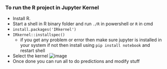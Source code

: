 ### To run the R project in Jupyter Kernel
  - Install R.
  - Start a shell in R binary folder and run `./R` in powershell or `R` in cmd
  - `install.packages('IRkernel')`
  - `IRkernel::installspec()`
      - if you get any problem or error then make sure jupyter is installed in your system if not then install using `pip install notebook` and restart shell
  - Select the kernel ![image](https://github.com/rudyrdx/Data-Statistics-using-R/assets/47010058/124230b6-fdc1-4238-adc6-274cc262c6e4)
  - Once done you can run all to do predictions and modify stuff
